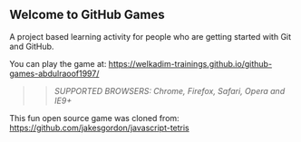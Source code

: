 ## Welcome to GitHub Games

A project based learning activity for people who are getting started with Git and GitHub.

You can play the game at: https://welkadim-trainings.github.io/github-games-abdulraoof1997/

>> _*SUPPORTED BROWSERS*: Chrome, Firefox, Safari, Opera and IE9+_

This fun open source game was cloned from: https://github.com/jakesgordon/javascript-tetris
